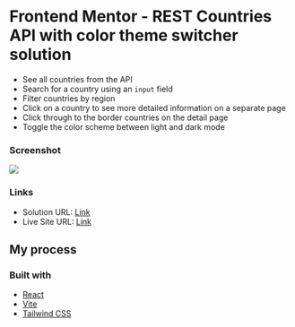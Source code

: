 # Frontend Mentor - REST Countries API with color theme switcher solution

- See all countries from the API
- Search for a country using an `input` field
- Filter countries by region
- Click on a country to see more detailed information on a separate page
- Click through to the border countries on the detail page
- Toggle the color scheme between light and dark mode

### Screenshot

![](./screenshot.jpg)


### Links

- Solution URL: [Link](https://github.com/emekafredy/get_countries)
- Live Site URL: [Link](https://get-countries.vercel.app/countries)

## My process

### Built with

- [React](https://reactjs.org/)
- [Vite](https://nextjs.org/)
- [Tailwind CSS](https://styled-components.com/)
